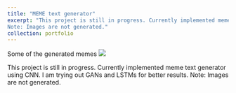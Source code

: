 ```yaml
---
title: "MEME text generator"
excerpt: "This project is still in progress. Currently implemented meme text generator using CNN. I am trying out GANs and LSTMs for better results.
Note: Images are not generated."
collection: portfolio
---
```


Some of the generated memes ![](tom_output.jpg) 
[](sponge_bob.jpg) 
[](pikachu_output.jpg) 

This project is still in progress. Currently implemented meme text generator using CNN. I am trying out GANs and LSTMs for better results.
Note: Images are not generated.
